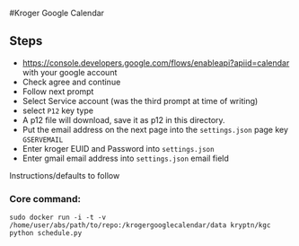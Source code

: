 #Kroger Google Calendar

## Steps

* https://console.developers.google.com/flows/enableapi?apiid=calendar with your google account
* Check agree and continue
* Follow next prompt
* Select Service account (was the third prompt at time of writing)
* select `P12` key type
* A p12 file will download, save it as p12 in this directory.
* Put the email address on the next page into the `settings.json` page key `GSERVEMAIL`
* Enter kroger EUID and Password into `settings.json`
* Enter gmail email address into `settings.json` email field

Instructions/defaults to follow

### Core command:

    sudo docker run -i -t -v /home/user/abs/path/to/repo:/krogergooglecalendar/data kryptn/kgc python schedule.py